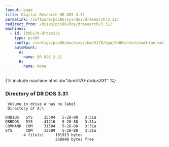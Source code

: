 ```yaml
---
layout: page
title: Digital Research DR DOS 3.31
permalink: /software/pcx86/sys/dos/dresearch/3.31/
redirect_from: /disks/pcx86/dos/dresearch/3.31/
machines:
  - id: ibm5170-drdos331
    type: pcx86
    config: /configs/pcx86/machine/ibm/5170/ega/640kb/rev1/machine.xml
    autoMount:
      A:
        name: DR DOS 3.31
      B:
        name: None
---
```


{% include machine.html id="ibm5170-drdos331" %}

### Directory of DR DOS 3.31

     Volume in drive A has no label
     Directory of A:\

    DRBIOS   SYS     15504   5-28-88   3:31a
    DRBDOS   SYS     41216   5-28-88   3:31a
    COMMAND  COM     31584   5-28-88   3:31a
    SYS      COM     13609   5-28-88   3:31a
            4 file(s)     101913 bytes
                          258048 bytes free
